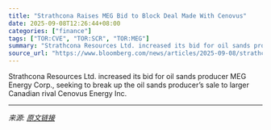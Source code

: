 ```yaml
---
title: "Strathcona Raises MEG Bid to Block Deal Made With Cenovus"
date: 2025-09-08T12:26:44+08:00
categories: ["finance"]
tags: ["TOR:CVE", "TOR:SCR", "TOR:MEG"]
summary: "Strathcona Resources Ltd. increased its bid for oil sands producer MEG Energy Corp., seeking to break up the oil sands producer’s sale to larger Canadian rival Cenovus Energy Inc."
source_url: "https://www.bloomberg.com/news/articles/2025-09-08/strathcona-raises-meg-bid-to-block-oil-firm-s-deal-with-cenovus"
---
```


Strathcona Resources Ltd. increased its bid for oil sands producer MEG Energy Corp., seeking to break up the oil sands producer’s sale to larger Canadian rival Cenovus Energy Inc.

---

*来源: [原文链接](https://www.bloomberg.com/news/articles/2025-09-08/strathcona-raises-meg-bid-to-block-oil-firm-s-deal-with-cenovus)*
